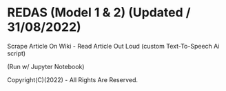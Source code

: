 # REDAS (Model 1 & 2) (Updated / 31/08/2022) 

Scrape Article On Wiki - Read Article Out Loud (custom Text-To-Speech Ai script)

(Run w/ Jupyter Notebook)

Copyright(C)(2022) - All Rights Are Reserved.
